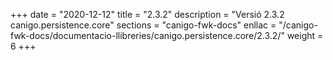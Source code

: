 +++
date        = "2020-12-12"
title       = "2.3.2"
description = "Versió 2.3.2 canigo.persistence.core"
sections    = "canigo-fwk-docs"
enllac		= "/canigo-fwk-docs/documentacio-llibreries/canigo.persistence.core/2.3.2/"
weight		= 6
+++
